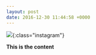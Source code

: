 ```yaml
---
layout: post
date: 2016-12-30 11:44:58 +0000
---
```


![](/media/){:class="instagram"}

<b>This is the content</b>